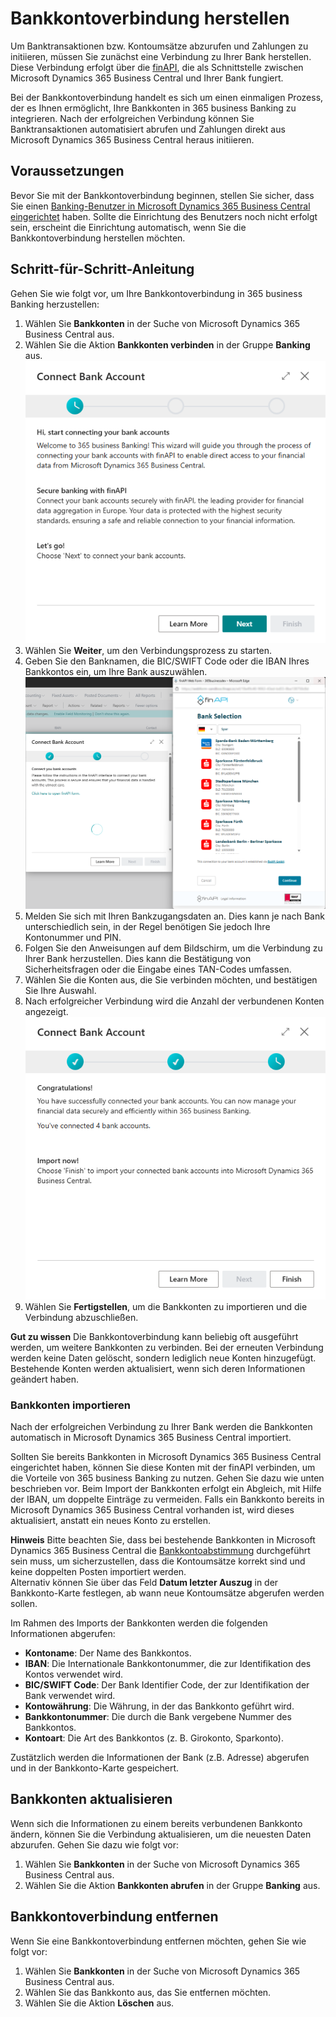 # Bankkontoverbindung herstellen

Um Banktransaktionen bzw. Kontoumsätze abzurufen und Zahlungen zu initiieren, müssen Sie zunächst eine Verbindung zu Ihrer Bank herstellen. Diese Verbindung erfolgt über die [finAPI](https://www.finapi.io/), die als Schnittstelle zwischen Microsoft Dynamics 365 Business Central und Ihrer Bank fungiert.

Bei der Bankkontoverbindung handelt es sich um einen einmaligen Prozess, der es Ihnen ermöglicht, Ihre Bankkonten in 365 business Banking zu integrieren. Nach der erfolgreichen Verbindung können Sie Banktransaktionen automatisiert abrufen und Zahlungen direkt aus Microsoft Dynamics 365 Business Central heraus initiieren.

## Voraussetzungen

Bevor Sie mit der Bankkontoverbindung beginnen, stellen Sie sicher, dass Sie einen [Banking-Benutzer in Microsoft Dynamics 365 Business Central eingerichtet](banking-user-setup.md) haben. Sollte die Einrichtung des Benutzers noch nicht erfolgt sein, erscheint die Einrichtung automatisch, wenn Sie die Bankkontoverbindung herstellen möchten.

## Schritt-für-Schritt-Anleitung

Gehen Sie wie folgt vor, um Ihre Bankkontoverbindung in 365 business Banking herzustellen:

1. Wählen Sie **Bankkonten** in der Suche von Microsoft Dynamics 365 Business Central aus.
2. Wählen Sie die Aktion **Bankkonten verbinden** in der Gruppe **Banking** aus.
   ![Bankkonten verbinden](/assets/images/365-business-banking/connect-bank-accounts.en-US.png)
3. Wählen Sie **Weiter**, um den Verbindungsprozess zu starten.
4. Geben Sie den Banknamen, die BIC/SWIFT Code oder die IBAN Ihres Bankkontos ein, um Ihre Bank auszuwählen.
   ![finAPI Web Form](/assets/images/365-business-banking/finAPI-webform.en-US.png)
5. Melden Sie sich mit Ihren Bankzugangsdaten an. Dies kann je nach Bank unterschiedlich sein, in der Regel benötigen Sie jedoch Ihre Kontonummer und PIN.
6. Folgen Sie den Anweisungen auf dem Bildschirm, um die Verbindung zu Ihrer Bank herzustellen. Dies kann die Bestätigung von Sicherheitsfragen oder die Eingabe eines TAN-Codes umfassen.
7. Wählen Sie die Konten aus, die Sie verbinden möchten, und bestätigen Sie Ihre Auswahl.
8. Nach erfolgreicher Verbindung wird die Anzahl der verbundenen Konten angezeigt.
   ![Bankkonten verbunden](/assets/images/365-business-banking/connected-bank-accounts.en-US.png)
9. Wählen Sie **Fertigstellen**, um die Bankkonten zu importieren und die Verbindung abzuschließen.

<div class="alert alert-notice">
    <i class="fa-duotone fa-solid fa-lightbulb fa-xl"></i>
    <strong>Gut zu wissen</strong>
    Die Bankkontoverbindung kann beliebig oft ausgeführt werden, um weitere Bankkonten zu verbinden. Bei der erneuten Verbindung werden keine Daten gelöscht, sondern lediglich neue Konten hinzugefügt. Bestehende Konten werden aktualisiert, wenn sich deren Informationen geändert haben.
</div>

### Bankkonten importieren

Nach der erfolgreichen Verbindung zu Ihrer Bank werden die Bankkonten automatisch in Microsoft Dynamics 365 Business Central importiert.

Sollten Sie bereits Bankkonten in Microsoft Dynamics 365 Business Central eingerichtet haben, können Sie diese Konten mit der finAPI verbinden, um die Vorteile von 365 business Banking zu nutzen. Gehen Sie dazu wie unten beschrieben vor. Beim Import der Bankkonten erfolgt ein Abgleich, mit Hilfe der IBAN, um doppelte Einträge zu vermeiden. Falls ein Bankkonto bereits in Microsoft Dynamics 365 Business Central vorhanden ist, wird dieses aktualisiert, anstatt ein neues Konto zu erstellen.

<div class="alert alert-info">
    <i class="fa-duotone fa-solid fa-circle-info fa-xl"></i>
    <strong>Hinweis</strong>
    Bitte beachten Sie, dass bei bestehende Bankkonten in Microsoft Dynamics 365 Business Central die <a href="https://learn.microsoft.com/de-de/dynamics365/business-central/bank-how-reconcile-bank-accounts-separately" target="_blank">Bankkontoabstimmung</a> durchgeführt sein muss, um sicherzustellen, dass die Kontoumsätze korrekt sind und keine doppelten Posten importiert werden.<br>
    Alternativ können Sie über das Feld <strong>Datum letzter Auszug</strong> in der Bankkonto-Karte festlegen, ab wann neue Kontoumsätze abgerufen werden sollen.
</div>

Im Rahmen des Imports der Bankkonten werden die folgenden Informationen abgerufen:

- **Kontoname**: Der Name des Bankkontos.
- **IBAN**: Die Internationale Bankkontonummer, die zur Identifikation des Kontos verwendet wird.
- **BIC/SWIFT Code**: Der Bank Identifier Code, der zur Identifikation der Bank verwendet wird.
- **Kontowährung**: Die Währung, in der das Bankkonto geführt wird.
- **Bankkontonummer**: Die durch die Bank vergebene Nummer des Bankkontos.
- **Kontoart**: Die Art des Bankkontos (z. B. Girokonto, Sparkonto).

Zustätzlich werden die Informationen der Bank (z.B. Adresse) abgerufen und in der Bankkonto-Karte gespeichert.

## Bankkonten aktualisieren

Wenn sich die Informationen zu einem bereits verbundenen Bankkonto ändern, können Sie die Verbindung aktualisieren, um die neuesten Daten abzurufen. Gehen Sie dazu wie folgt vor:

1. Wählen Sie **Bankkonten** in der Suche von Microsoft Dynamics 365 Business Central aus.
2. Wählen Sie die Aktion **Bankkonten abrufen** in der Gruppe **Banking** aus.

## Bankkontoverbindung entfernen

Wenn Sie eine Bankkontoverbindung entfernen möchten, gehen Sie wie folgt vor:

1. Wählen Sie **Bankkonten** in der Suche von Microsoft Dynamics 365 Business Central aus.
2. Wählen Sie das Bankkonto aus, das Sie entfernen möchten.
3. Wählen Sie die Aktion **Löschen** aus.
